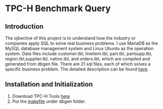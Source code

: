 # TPC-H Benchmark Query

## Introduction

The ojbective of this project is to understand how the industry or companies apply SQL to solve real business problems. I use MariaDB as the MySQL database management system and Linux Ubuntu as the operation system. Data files include customer.tbl, lineitem.tbl, part.tbl, partsupp.tbl, region.tbl,supplier.tbl, nation.tbl, and orders.tbl, which are compiled and generated from dbgen file. There are 21 sql files, each of which solves a specific business problem. The detailed description can be found [here](http://www.tpc.org/tpc_documents_current_versions/pdf/tpc-h_v2.17.3.pdf).

## Installation and Initialization 

1. Download TPC-H Tools [here](http://www.tpc.org/tpc_documents_current_versions/download_programs/tools-download-request.asp?bm_type=TPC-H&bm_vers=2.17.3&mode=CURRENT-ONLY)
2. Put the [makefile](https://github.com/hkxxswz8/SQL-TPCH/blob/master/makefile) under dbgen folder. 
